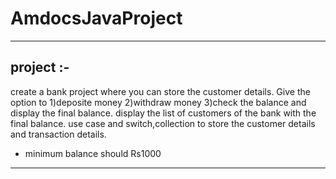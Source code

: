 # AmdocsJavaProject
---------------------------------------------------------------
project :-
------------------------
create a bank project
where you can store the customer details.
Give the option to 
1)deposite money
2)withdraw money
3)check the balance
and display the final balance.
display the list of customers of the bank with the final balance.
use case and switch,collection to store the customer details and transaction details.
* minimum balance should Rs1000
-----------------------------------------------------------------------------------------------------------------


